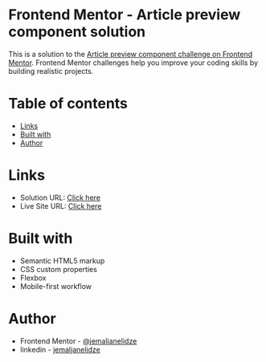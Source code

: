 # Frontend Mentor - Article preview component solution

This is a solution to the [Article preview component challenge on Frontend Mentor](https://www.frontendmentor.io/challenges/article-preview-component-dYBN_pYFT). Frontend Mentor challenges help you improve your coding skills by building realistic projects.

# Table of contents

- [Links](#links)
- [Built with](#built-with)
- [Author](#author)

# Links

- Solution URL: [Click here](https://www.frontendmentor.io/solutions/faq-accordion-solution-YTmVBjR0pa)
- Live Site URL: [Click here](https://jemaljanelidze.github.io/faq-accordion-main/)

# Built with

- Semantic HTML5 markup
- CSS custom properties
- Flexbox
- Mobile-first workflow

# Author

- Frontend Mentor - [@jemaljanelidze](https://www.frontendmentor.io/profile/jemaljanelidze)
- linkedin - [jemaljanelidze](https://www.linkedin.com/in/jemal-janelidze-a28546175/)
